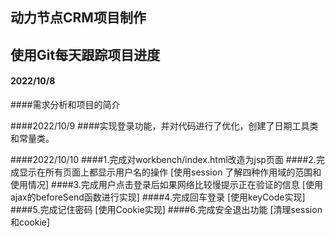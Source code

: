 ## 动力节点CRM项目制作
## 使用Git每天跟踪项目进度

#### 2022/10/8
####需求分析和项目的简介

####2022/10/9 
####实现登录功能，并对代码进行了优化，创建了日期工具类和常量类。

####2022/10/10 
####1.完成对workbench/index.html改造为jsp页面
####2.完成显示在所有页面上都显示用户名的操作 [使用session 了解四种作用域的范围和使用情况]
####3.完成用户点击登录后如果网络比较慢提示正在验证的信息 [使用ajax的beforeSend函数进行实现]
####4.完成回车登录 [使用keyCode实现]
####5.完成记住密码 [使用Cookie实现]
####6.完成安全退出功能 [清理session和cookie]